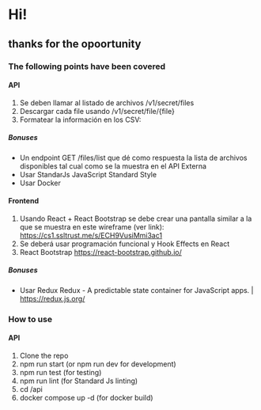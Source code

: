 # Hi! 
## thanks for the opoortunity

### The following points have been covered

#### API
1) Se deben llamar al listado de archivos /v1/secret/files
2) Descargar cada file usando /v1/secret/file/{file}
3) Formatear la información en los CSV:

##### Bonuses
- Un endpoint GET /files/list que dé como respuesta la lista de archivos disponibles tal cual como se la muestra en el API Externa
- Usar StandarJs JavaScript Standard Style
- Usar Docker

#### Frontend
1) Usando React + React Bootstrap se debe crear una pantalla similar a la que se muestra en este wireframe (ver link): https://cs1.ssltrust.me/s/ECH9VusiMmi3ac1
2) Se deberá usar programación funcional y Hook Effects en React
3) React Bootstrap https://react-bootstrap.github.io/

##### Bonuses
- Usar Redux Redux - A predictable state container for JavaScript apps. | https://redux.js.org/

### How to use

#### API
1) Clone the repo
2) npm run start (or npm run dev for development)
3) npm run test (for testing)
4) npm run lint (for Standard Js linting)
5) cd /api
6) docker compose up -d (for docker build)